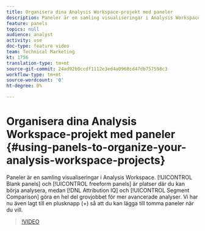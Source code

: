 ```yaml
---
title: Organisera dina Analysis Workspace-projekt med paneler
description: Paneler är en samling visualiseringar i Analysis Workspace. Tomma paneler och frihandspaneler är platser där du kan börja analysera, medan Attribution IQ- och segmentjämförelser gör en stor del av arbetet för mer avancerade analyser. Vi har nu även lagt till en plusknapp (+) så att du kan lägga till tomma paneler när du vill.
feature: panels
topics: null
audience: analyst
activity: use
doc-type: feature video
team: Technical Marketing
kt: 1756
translation-type: tm+mt
source-git-commit: 24ad92b0ccdf1112e3ed4a0968cd47db757598c3
workflow-type: tm+mt
source-wordcount: '0'
ht-degree: 0%

---
```



# Organisera dina Analysis Workspace-projekt med paneler {#using-panels-to-organize-your-analysis-workspace-projects}

Paneler är en samling visualiseringar i Analysis Workspace. [!UICONTROL Blank panels] och [!UICONTROL freeform panels] är platser där du kan börja analysera, medan [!DNL Attribution IQ] och [!UICONTROL Segment Comparison] göra en hel del grovjobbet för mer avancerade analyser. Vi har nu även lagt till en plusknapp (+) så att du kan lägga till tomma paneler när du vill.

>[!VIDEO](https://video.tv.adobe.com/v/23388/?quality=12)
